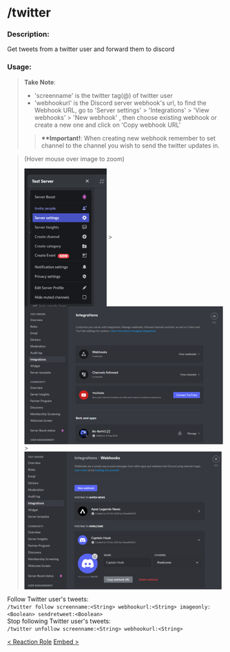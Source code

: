 # /twitter

### Description:
Get tweets from a twitter user and forward them to discord<br>

### Usage:
> **Take Note**:<br>
> - 'screenname' is the twitter tag(@) of twitter user
> - 'webhookurl' is the Discord server webhook's url, to find the Webhook URL, go to 'Server settings' > 'Integrations' > 'View webhooks' > 'New webhook' , then choose existing webhook or create a new one and click on 'Copy webhook URL'
>> **\*\*Important!**: When creating new webhook remember to set channel to the channel you wish to send the twitter updates in.<br>

> (Hover mouse over image to zoom)<br>
> <div class='flex'><img class='docimages left' src="./images/server_settings.png" alt="Server Settings" style="height:320px; vertical-align:middle;"> > <img class='docimages' src="./images/integrations.png" alt="Integrations" style="height:320px; vertical-align:middle;"> > <img class='docimages right' src="./images/webhook.png" alt="Webhook" style="height:320px; vertical-align:middle;"></div>

Follow Twitter user's tweets:<br>
`/twitter follow screenname:<String> webhookurl:<String> imageonly:<Boolean> sendretweet:<Boolean>`<br>
Stop following Twitter user's tweets:<br>
`/twitter unfollow screenname:<String> webhookurl:<String>`<br>

<a class="button prev" href="./#/commands/utilitycommands/reactrole" role="button">< Reaction Role</a>
<a class="button next" href="./#/commands/utilitycommands/embed" role="button">Embed ></a>